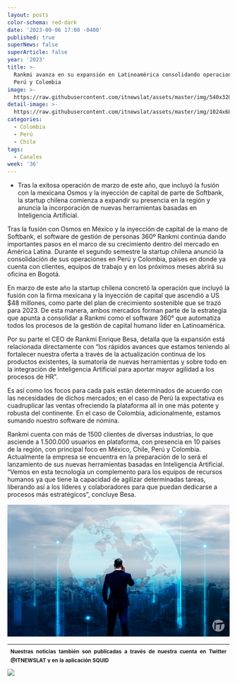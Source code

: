 ```yaml
---
layout: posts
color-schema: red-dark
date: '2023-09-06 17:00 -0400'
published: true
superNews: false
superArticle: false
year: '2023'
title: >-
  Rankmi avanza en su expansión en Latinoamérica consolidando operaciones en
  Perú y Colombia
image: >-
  https://raw.githubusercontent.com/itnewslat/assets/master/img/540x320/Ejecutivo-Negocios-p.jpg
detail-image: >-
  https://raw.githubusercontent.com/itnewslat/assets/master/img/1024x680/Ejecutivo-Negocios-g.jpg
categories:
  - Colombia
  - Perú
  - Chile
tags:
  - Canales
week: '36'
---
```

- Tras la exitosa operación de marzo de este año, que incluyó la fusión con la mexicana Osmos y la inyección de capital de parte de Softbank, la startup chilena comienza a expandir su presencia en la región y anuncia la incorporación de nuevas herramientas basadas en Inteligencia Artificial. 

Tras la fusión con Osmos en México  y la inyección de capital de la mano de Softbank, el software de gestión de personas 360º Rankmi continúa dando importantes pasos en el marco de su crecimiento dentro del mercado en América Latina. Durante el segundo semestre la startup chilena anunció la consolidación de sus operaciones  en Perú y Colombia, países en donde ya cuenta con clientes, equipos de trabajo y en los próximos meses abrirá su oficina en Bogotá. 

En marzo de este año la startup chilena concretó la operación que incluyó la fusión con la firma mexicana y la inyección de capital que ascendió a US $48 millones, como parte del plan de crecimiento sostenible que se trazó para 2023. De esta manera, ambos mercados forman parte de la estrategia que apunta a consolidar a Rankmi como el software 360° que automatiza todos los procesos de la gestión de capital humano líder en Latinoamérica. 

Por su parte el CEO de Rankmi Enrique Besa, detalla que la expansión está relacionada directamente con “los rápidos avances que estamos teniendo al fortalecer nuestra oferta a través de la actualización continua de los productos existentes, la sumatoria de nuevas herramientas y sobre todo en la integración de Inteligencia Artificial para aportar mayor agilidad a los procesos de HR". 

Es así como los focos para cada país están determinados de acuerdo con las necesidades de dichos mercados; en el caso de Perú la expectativa es cuadruplicar las ventas ofreciendo la plataforma all in one más potente y robusta del continente. En el caso de Colombia, adicionalmente, estamos sumando nuestro software de nómina.

Rankmi cuenta con más de 1500 clientes de diversas industrias, lo que asciende a 1.500.000  usuarios en plataforma, con presencia en 10 países de la región, con principal foco en México, Chile, Perú y Colombia. Actualmente la empresa se encuentra en la preparación de lo será el lanzamiento de sus nuevas herramientas basadas en Inteligencia Artificial. “Vemos en esta tecnología un complemento para los equipos de recursos humanos ya que tiene la capacidad de agilizar determinadas tareas, liberando así a los líderes y colaboradores para que puedan dedicarse a procesos más estratégicos”, concluye Besa. 

![](https://raw.githubusercontent.com/itnewslat/assets/master/img/540x320/Ejecutivo-Negocios-p.jpg)

<table style="height: 42px;" width="569">
<tbody>
<tr>
<td style="text-align: justify;"><sub><strong>Nuestras noticias también son publicadas a través de nuestra cuenta en Twitter <a href="https://twitter.com/itnewslat?lang=es">@ITNEWSLAT</a> y en la aplicación <a href="https://squidapp.co/en/">SQUID</a></strong></sub></td>
</tr>
</tbody>
</table>

<img src="https://tracker.metricool.com/c3po.jpg?hash=56f88a41e39ab42c063cc51676587a04"/>